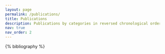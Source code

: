 ```yaml
---
layout: page
permalink: /publications/
title: Publications
description: Publications by categories in reversed chronological order. <font color=darkred><b>(* with equal contribution)</b></font>
nav: true
nav_order: 2
---
```


<!-- _pages/publications.md -->
<div class="publications">

{% bibliography %}

</div>
